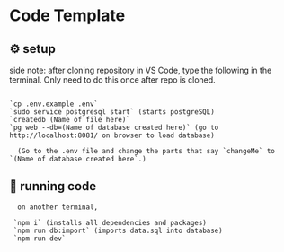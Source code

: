 # Code Template

## :gear: setup
side note: after cloning repository in VS Code, type the following in the terminal. Only need to do this once after repo is cloned.

```shell

`cp .env.example .env`
`sudo service postgresql start` (starts postgreSQL)
`createdb (Name of file here)`
`pg web --db=(Name of database created here)` (go to http://localhost:8081/ on browser to load database)

  (Go to the .env file and change the parts that say `changeMe` to `(Name of database created here`.)

```

## :running: running code

```shell
  on another terminal,

 `npm i` (installs all dependencies and packages)
 `npm run db:import` (imports data.sql into database)
 `npm run dev`
```
